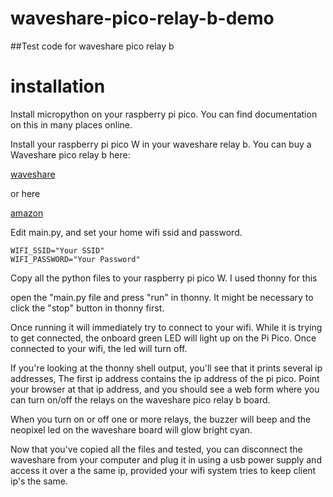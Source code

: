 # waveshare-pico-relay-b-demo
##Test code for waveshare pico relay b

# installation

Install micropython on your raspberry pi pico.  You can find documentation on this in many places online.

Install your raspberry pi pico W in your waveshare relay b.  You can buy a Waveshare pico relay b here:

[waveshare](https://www.waveshare.com/pico-relay-b.htm)

or here 

[amazon](https://www.amazon.com/Waveshare-Microcontroller-Dual-Core-Protective-Pico-Relay-B/dp/B0BLHGL7D4/ref=sr_1_1?crid=1C79FJXE0GUFA&dib=eyJ2IjoiMSJ9.j3Ue3chi982Fu9m3RZ6HTqvCciJK7jyQY70Z_xUCUeKXXKtZRdGsi5Y9loH1jP4wb6uQVqVSk2hNHVd0phWrX0TV9I9nogWDwOeaYM0d0g0XYpWBjVYdIoX4rjDInEIGGb5iNtPWQvLKBSNcuUKJEMCfmBMraWXxkPbEPKxuIgqsfqQCEpTjfDctaLeAO6RO-EfWPwlLQPAgkJDIP051V8Wz2-wTQLZkaAlOU1myU38.g61odZ93Bbg0Kv-Zr-Z_60XGcoxXuCJtTf-MVoY45rs&dib_tag=se&keywords=waveshare%2Brelay%2Bpico%2Bb&qid=1708227089&sprefix=waveshare%2Brelay%2Bpico%2Bb%2Caps%2C132&sr=8-1&th=1)

Edit main.py, and set your home wifi ssid and password.

```
WIFI_SSID="Your SSID"
WIFI_PASSWORD="Your Password"
```

Copy all the python files to your raspberry pi pico W.  I used thonny for this

open the "main.py file and press "run" in thonny.  It might be necessary to click the "stop" button in thonny first.

Once running it will immediately try to connect to your wifi.  While it is trying to get connected, the onboard green LED will light up on the
Pi Pico.  Once connected to your wifi, the led will turn off.

If you're looking at the thonny shell output, you'll see that it prints several ip addresses,  The first ip address contains the ip address of the
pi pico.  Point your browser at that ip address, and you should see a web form where you can turn on/off the relays on the waveshare
pico relay b board.  

When you turn on or off one or more relays, the buzzer will beep and the neopixel led on the waveshare board will glow bright cyan.

Now that you've copied all the files and tested, you can disconnect the waveshare from your computer and plug it in using a 
usb power supply and access it over a the same ip, provided your wifi system tries to keep client ip's the same.

